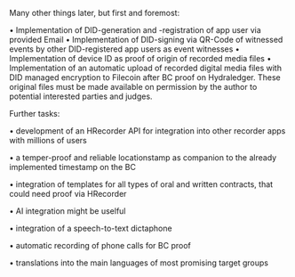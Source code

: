 Many other things later, but first and foremost:

•⁠  ⁠Implementation of DID-generation and -registration of app user via provided Email
•⁠  ⁠Implementation of DID-signing via QR-Code of witnessed events by other DID-registered app users as event witnesses
•⁠  ⁠Implementation of device ID as proof of origin of recorded media files
•⁠  ⁠Implementation of an automatic upload of recorded digital media files with DID managed encryption to Filecoin after BC proof on Hydraledger. These original files must be made available on permission by the author to potential interested parties and judges.

Further tasks:

•⁠  ⁠development of an HRecorder API for integration into other recorder apps with millions of users

•⁠  ⁠a temper-proof and reliable locationstamp as companion to the already implemented timestamp on the BC

•⁠  ⁠integration of templates for all types of oral and written contracts, that could need proof via HRecorder

•⁠  ⁠AI integration might be uselful 

•⁠  ⁠integration of a speech-to-text dictaphone

•⁠  ⁠automatic recording of phone calls for BC proof

•⁠  ⁠translations into the main languages of most promising target groups

